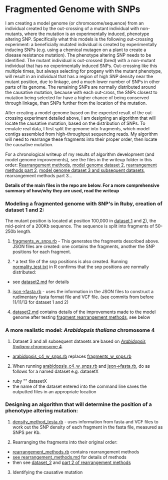 Fragmented Genome with SNPs
===========================

I am creating a model genome (or chromosome/sequence) from an individual created by the out-crossing of a mutant individual with non-mutants, where the mutation is an experimentally induced, phenotype altering SNP. Specifically what this models is the following out-crossing experiment: a beneficially mutated individual is created by experimentally inducing SNPs (e.g. using a chemical mutagen on a plant to create a disease resistance mutation). The phenotype altering SNP needs to be identified. The mutant individual is out-crossed (bred) with a non-mutant individual that has no experimentally induced SNPs. Out-crossing like this multiple times, but always selecting for progeny with the mutant phenotype, will result in an individual that has a region of high SNP density near the mutant position, due to linkage, and a much lower number of SNPs in other parts of its genome. The remaining SNPs are normally distributed around the causative mutation, because with each out-cross, the SNPs closest to mutation being selected for have a higher chance of being conserved through linkage, than SNPs further from the location of the mutation.

After creating a model genome based on the expected result of the out-crossing experiment detailed above, I am designing an algorithm that will locate the causative mutation, based on the distribution of SNPs. To emulate real data, I first split the genome into fragments, which model contigs assembled from high-throughput sequencing reads. My algorithm will need to rearrange these fragments into their proper order, then locate the causative mutation.

For a chronological writeup of my results of algorithm development (and model genome improvements), see the files in the writeup folder in this order: [Rearrangement methods](https://github.com/edwardchalstrey1/fragmented_genome_with_snps/blob/master/writeup/rearrangement_methods.md), [model genome dataset 2](https://github.com/edwardchalstrey1/fragmented_genome_with_snps/blob/master/writeup/dataset2.md), [rearrangement methods part 2](https://github.com/edwardchalstrey1/fragmented_genome_with_snps/blob/master/writeup/p2_rearrangement_methods.md), [model genome dataset 3 and subsequent datasets](https://github.com/edwardchalstrey1/fragmented_genome_with_snps/blob/master/writeup/arabidopsis_chromosome4.md), rearrangement methods part 3...

**Details of the main files in the repo are below. For a more comprehensive summary of how/why they are used, read the writeup**

### Modeling a fragmented genome with SNP's in Ruby, creation of dataset 1 and 2:

The mutant position is located at position 100,000 in [dataset 1](https://github.com/edwardchalstrey1/fragmented_genome_with_snps/tree/master/fasta_vcf) and [2](https://github.com/edwardchalstrey1/fragmented_genome_with_snps/tree/master/fasta_vcf_d2)), the mid-point of a 200Kb sequence. The sequence is split into fragments of 50-250b length.

1. [fragments_w_snps.rb](https://github.com/edwardchalstrey1/fragmented_genome_with_snps/blob/master/fragments_w_snps.rb) - This generates the fragments described above. JSON files are created: one contains the fragments, another the SNP positions for each fragment.

2. ^ a text file of the snp positions is also created. Running [normality_test.txt](https://github.com/edwardchalstrey1/fragmented_genome_with_snps/blob/master/normality_test.txt) in R confirms that the snp positions are normally distributed:
 - see [dataset2.md](https://github.com/edwardchalstrey1/fragmented_genome_with_snps/blob/master/writeup/dataset2.md) for details

3. [json->fasta.rb](https://github.com/edwardchalstrey1/fragmented_genome_with_snps/blob/master/json-%3Efasta.rb) - uses the information in the JSON files to construct a rudimentary fasta format file and VCF file. (see commits from before 11/11/13 for dataset 1 and 2)

4. [dataset2.md](https://github.com/edwardchalstrey1/fragmented_genome_with_snps/blob/master/writeup/dataset2.md) contains details of the improvements made to the model genome after testing [fragment rearrangement methods](https://github.com/edwardchalstrey1/fragmented_genome_with_snps/blob/master/rearrangement_methods.rb), see below

### A more realistic model: *Arabidopsis thaliana* chromosome 4

1. Dataset 3 and all subsequent datasets are based on [*Arabidopsis thaliana* chromosome 4](https://github.com/edwardchalstrey1/fragmented_genome_with_snps/blob/master/writeup/arabidopsis_chromosome4.md).
 - [arabidopsis_c4_w_snps.rb](https://github.com/edwardchalstrey1/fragmented_genome_with_snps/blob/master/arabidopsis_c4_w_snps.rb) replaces [fragments_w_snps.rb](https://github.com/edwardchalstrey1/fragmented_genome_with_snps/blob/master/fragments_w_snps.rb)
 
2. When running [arabidopsis_c4_w_snps.rb](https://github.com/edwardchalstrey1/fragmented_genome_with_snps/blob/master/arabidopsis_c4_w_snps.rb) and [json->fasta.rb](https://github.com/edwardchalstrey1/fragmented_genome_with_snps/blob/master/json-%3Efasta.rb), do as follows for a named dataset e.g. datasetX
 - ruby "" datasetX
 - the name of the dataset entered into the command line saves the outputted files in an appropriate location

### Designing an algorithm that will determine the position of a phenotype altering mutation:

1. [density_method_testa.rb](https://github.com/edwardchalstrey1/fragmented_genome_with_snps/blob/master/density_method_testa.rb) - uses information from fasta and VCF files to work out the SNP density of each fragment in the fasta file, measured as SNPS per Kb.

2. Rearranging the fragments into their original order:
 - [rearrangement_methods.rb](https://github.com/edwardchalstrey1/fragmented_genome_with_snps/blob/master/rearrangement_methods.rb) contains rearrangement methods
 - [see rearrangement_methods.md]() for details of methods
 - then see [dataset_2](https://github.com/edwardchalstrey1/fragmented_genome_with_snps/blob/master/writeup/dataset2.md) and [part 2 of rearrangement methods](https://github.com/edwardchalstrey1/fragmented_genome_with_snps/blob/master/writeup/p2_rearrangement_methods.md)
 
3. Identifying the causative mutation
